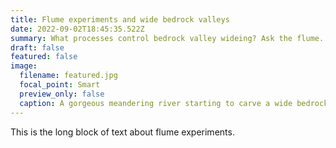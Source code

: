```yaml
---
title: Flume experiments and wide bedrock valleys
date: 2022-09-02T18:45:35.522Z
summary: W﻿hat processes control bedrock valley wideing? Ask the flume.
draft: false
featured: false
image:
  filename: featured.jpg
  focal_point: Smart
  preview_only: false
  caption: A gorgeous meandering river starting to carve a wide bedrock valley.
---
```

T﻿his is the long block of text about flume experiments.